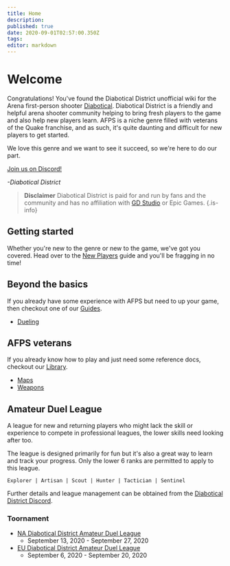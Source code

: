 ```yaml
---
title: Home
description: 
published: true
date: 2020-09-01T02:57:00.350Z
tags: 
editor: markdown
---
```


# Welcome

Congratulations! You've found the Diabotical District unofficial wiki for the Arena first-person shooter [Diabotical](http://diabotical.com/). Diabotical District is a friendly and helpful arena shooter community helping to bring fresh players to the game and also help new players learn. AFPS is a niche genre filled with veterans of the Quake franchise, and as such, it's quite daunting and difficult for new players to get started. 

We love this genre and we want to see it succeed, so we're here to do our part.

[Join us on Discord!](https://discord.gg/WvwtGzP)

*-Diabotical District*

> **Disclaimer**
> Diabotical District is paid for and run by fans and the community and has no affiliation with [GD Studio](http://www.thegdstudio.com/) or Epic Games.
{.is-info}

## Getting started

Whether you're new to the genre or new to the game, we've got you covered. Head over to the [New Players](/new-players/introduction) guide and you'll be fragging in no time!

## Beyond the basics

If you already have some experience with AFPS but need to up your game, then checkout one of our [Guides](/guides).

- [Dueling](/guides/dueling)

## AFPS veterans

If you already know how to play and just need some reference docs, checkout our [Library](/library).

- [Maps](/library/maps)
- [Weapons](/library/weapons)

## Amateur Duel League

A league for new and returning players who might lack the skill or experience to compete in professional leagues, the lower skills need looking after too.

The league is designed primarily for fun but it's also a great way to learn and track your progress. Only the lower 6 ranks are permitted to apply to this league.

`Explorer | Artisan | Scout | Hunter | Tactician | Sentinel`

Further details and league management can be obtained from the [Diabotical District Discord](https://discord.gg/WvwtGzP).

### Toornament

- [NA Diabotical District Amateur Duel League](https://www.toornament.com/en_US/tournaments/3849577914096812032/information)
  - September 13, 2020 - September 27, 2020
- [EU Diabotical District Amateur Duel League](https://www.toornament.com/en_US/tournaments/3832231569306492928/information)
  - September 6, 2020 - September 20, 2020
  
  
  
